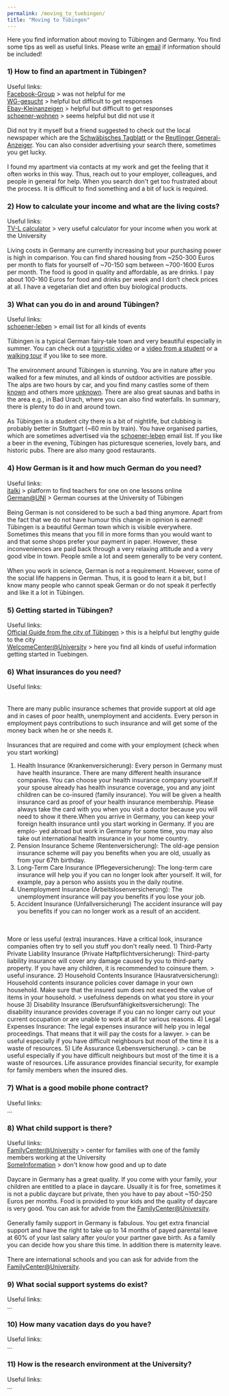 ```yaml
---
permalink: /moving_to_tuebingen/
title: "Moving to Tübingen"
---
```

Here you find information about moving to Tübingen and Germany. You find some tips as well as useful links. Please write an [email](mailto:dr.thomas.wolfers@gmail.com) if information should be included! 

### 1) How to find an apartment in Tübingen?<br>
Useful links:<br>
[Facebook-Group](https://www.facebook.com/groups/Tuebingen.Immo) > was not helpful for me<br>
[WG-gesucht](https://www.wg-gesucht.de) > helpful but difficult to get responses<br>
[Ebay-Kleinanzeigen](https://www.ebay-kleinanzeigen.de) > helpful but difficult to get responses<br>
[schoener-wohnen](https://lists.schokokeks.org/mailman/listinfo.cgi/schoener-wohnen) > seems helpful but did not use it
<br>
<br>
Did not try it myself but a friend suggested to check out the local newspaper which are the [Schwäbisches Tagblatt](https://www.tagblatt.de) or the [Reutlinger General-Anzeiger](https://www.gea.de). You can also consider advertising your search there, sometimes you get lucky. 
<br>
<br>
I found my apartment via contacts at my work and get the feeling that it often works in this way. Thus, reach out to your employer, colleagues, and people in general for help. When you search don't get too frustrated about the process. It is difficult to find something and a bit of luck is required.

### 2) How to calculate your income and what are the living costs?<br>
Useful links:<br>
[TV-L calculator](https://www.oeffentlichen-dienst.de/rechner/339-2022/3846-tv-l-2022.html) > very useful calculator for your income when you work at the University
<br>
<br>
Living costs in Germany are currently increasing but your purchasing power is high in comparison. You can find shared housing from ~250-300 Euros per month to flats for yourself of ~70-150 sqm between ~700-1600 Euros per month. The food is good in quality and affordable, as are drinks. I pay about 100-160 Euros for food and drinks per week and I don’t check prices at all. I have a vegetarian diet and often buy biological products.

### 3) What can you do in and around Tübingen?<br>
Useful links:<br>
[schoener-leben](https://lists.schokokeks.org/mailman/listinfo.cgi/schoener-leben) > email list for all kinds of events
<br>
<br>
Tübingen is a typical German fairy-tale town and very beautiful especially in summer. You can check out a [touristic video]( https://www.youtube.com/watch?v=fTZKXl_tUsI&t=10s) or a [video from a student]( https://www.youtube.com/watch?v=28dIzix5sG4) or a [walking tour]( https://www.youtube.com/watch?v=PDBO1AwQDO0&t=344s) if you like to see more.
<br>
<br>
The environment around Tübingen is stunning. You are in nature after you walked for a few minutes, and all kinds of outdoor activities are possible. The alps are two hours by car, and you find many castles some of them [known](https://de.wikipedia.org/wiki/Schloss_Neuschwanstein) and others more [unknown](https://de.wikipedia.org/wiki/Burg_Hohenzollern). There are also great saunas and baths in the area e.g., in Bad Urach, where you can also find waterfalls. In summary, there is plenty to do in and around town.
<br>
<br>
As Tübingen is a student city there is a bit of nightlife, but clubbing is probably better in Stuttgart (~60 min by train). You have organised parties, which are sometimes advertised via the [schoener-leben](https://lists.schokokeks.org/mailman/listinfo.cgi/schoener-leben) email list. If you like a beer in the evening, Tübingen has picturesque sceneries, lovely bars, and historic pubs. There are also many good restaurants.

### 4) How German is it and how much German do you need?<br>
Useful links:<br>
[italki](https://www.italki.com) > platform to find teachers for one on one lessons online <br>
[German@UNI](https://uni-tuebingen.de/en/international/welcome-center/guide-for-international-researchers/german-language-courses/) > German courses at the University of Tübingen
<br>
<br>
Being German is not considered to be such a bad thing anymore. Apart from the fact that we do not have humour this change in opinion is earned! Tübingen is a beautiful German town which is visible everywhere. Sometimes this means that you fill in more forms than you would want to and that some shops prefer your payment in paper. However, these inconveniences are paid back through a very relaxing attitude and a very good vibe in town. People smile a lot and seem generally to be very content.
<br>
<br>
When you work in science, German is not a requirement. However, some of the social life happens in German. Thus, it is good to learn it a bit, but I know many people who cannot speak German or do not speak it perfectly and like it a lot in Tübingen.

### 5) Getting started in Tübingen?<br>
Useful links:<br>
[Official Guide from fhe city of Tübingen](https://www.tuebingen.de/Dateien/broschuere_willkommen_englisch.pdf) > this is a helpful but lengthy guide to the city <br>
[WelcomeCenter@University](https://uni-tuebingen.de/en/international/welcome-center/registration/) > here you find all kinds of useful information getting started in Tuebingen.

### 6) What insurances do you need?<br>
Useful links:<br>
<br>
<br>
There are many public insurance schemes that provide support at old age and in cases of poor health, unemployment and accidents. Every person in employment pays contributions to such insurance and will get some of the money back when he or she needs it.
<br>
<br>
Insurances that are required and come with your employment (check when you start working)
1) Health Insurance (Krankenversicherung): Every person in Germany must have health insurance. There are many different health insurance companies. You can choose your health insurance company yourself.If your spouse already has health insurance coverage, you and any joint children can be co-insured (family insurance). You will be given a health insurance card as proof of your health insurance membership. Please always take the card with you when you visit a doctor because you will need to show it there.When you arrive in Germany, you can keep your foreign health insurance until you start working in Germany. If you are emplo- yed abroad but work in Germany for some time, you may also take out international health insurance in your home country.
2) Pension Insurance Scheme (Rentenversicherung): The old-age pension insurance scheme will pay you benefits when you are old, usually as from your 67th birthday.
3) Long-Term Care Insurance (Pflegeversicherung): The long-term care insurance will help you if you can no longer look after yourself. It will, for example, pay a person who assists you in the daily routine.
4) Unemployment Insurance (Arbeitslosenversicherung): The unemployment insurance will pay you benefits if you lose your job.
5) Accident Insurance (Unfallversicherung)
The accident insurance will pay you benefits if you can no longer work as a result of an accident.
<br>
<br>
More or less useful (extra) insurances. Have a critical look, insurance companies often try to sell you stuff you don't really need.
1) Third-Party Private Liability Insurance (Private Haftpflichtversicherung): Third-party liability insurance will cover any damage caused by you to third-party property. If you have any children, it is recommended to coinsure them. > useful insurance.
2) Household Contents Insurance (Hausratversicherung): Household contents insurance policies cover damage in your own household. Make sure that the insured sum does not exceed the value of items in your household. > usefulness depends on what you store in your house
3) Disability Insurance (Berufsunfähigkeitsversicherung): The disability insurance provides coverage if you can no longer carry out your current occupation or are unable to work at all for various reasons.
4) Legal Expenses Insurance: The legal expenses insurance will help you in legal proceedings. That means that it will pay the costs for a lawyer. > can be useful especially if you have difficult neighbours but most of the time it is a waste of resources.
5) Life Assurance (Lebensversicherung). > can be useful especially if you have difficult neighbours but most of the time it is a waste of resources.
Life assurance provides financial security, for example for family members when the insured dies.

### 7) What is a good mobile phone contract?<br>
Useful links:<br>
...

### 8) What child support is there?<br>
Useful links:<br>
[FamilyCenter@University](https://uni-tuebingen.de/en/international/welcome-center/guide-for-international-researchers/family-and-children/) > center for families with one of the family members working at the University <br>
[SomeInformation](https://www.iamexpat.de/career/working-in-germany/sick-holiday-maternity-leave) > don't know how good and up to date
<br>
<br>
Daycare in Germany has a great quality. If you come with your family, your children are entitled to a place in daycare. Usually it is for free, sometimes it is not a public daycare but private, then you have to pay about ~150-250 Euros per months. Food is provided to your kids and the quality of daycare is very good. You can ask for advide from the [FamilyCenter@University](https://uni-tuebingen.de/en/international/welcome-center/guide-for-international-researchers/family-and-children/).
<br>
<br>
Generally family support in Germany is fabulous. You get extra financial support and have the right to take up to 14 months of payed parental leave at 60% of your last salary after you/or your partner gave birth. As a family you can decide how you share this time. In addition there is maternity leave.
<br>
<br>
There are international schools and you can ask for advide from the [FamilyCenter@University](https://uni-tuebingen.de/en/international/welcome-center/guide-for-international-researchers/family-and-children/).

### 9) What social support systems do exist?<br>
Useful links:<br>
...

### 10) How many vacation days do you have?<br>
Useful links:<br>
...

### 11) How is the research environment at the University?<br>
Useful links:<br>
...
